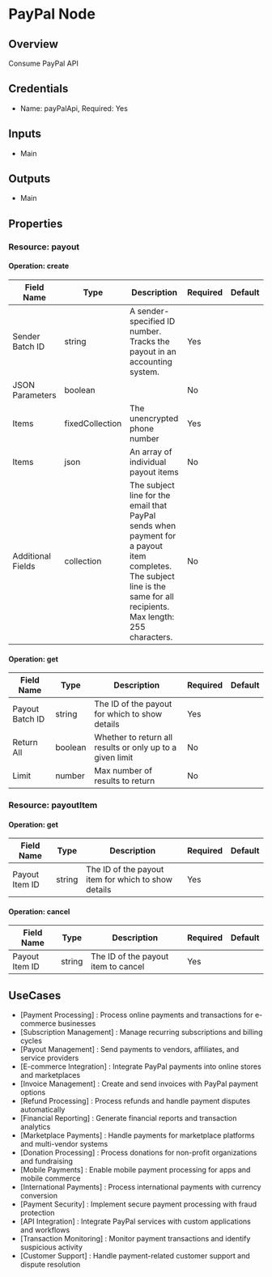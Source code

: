 # PayPal Node

## Overview

Consume PayPal API

## Credentials

- Name: payPalApi, Required: Yes

## Inputs

- Main

## Outputs

- Main

## Properties

### Resource: payout

#### Operation: create

| Field Name | Type | Description | Required | Default |
|---|---|---|---|---|
| Sender Batch ID | string | A sender-specified ID number. Tracks the payout in an accounting system. | Yes |  |
| JSON Parameters | boolean |  | No |  |
| Items | fixedCollection | The unencrypted phone number | Yes |  |
| Items | json | An array of individual payout items | No |  |
| Additional Fields | collection | The subject line for the email that PayPal sends when payment for a payout item completes. The subject line is the same for all recipients. Max length: 255 characters. | No |  |

#### Operation: get

| Field Name | Type | Description | Required | Default |
|---|---|---|---|---|
| Payout Batch ID | string | The ID of the payout for which to show details | Yes |  |
| Return All | boolean | Whether to return all results or only up to a given limit | No |  |
| Limit | number | Max number of results to return | No |  |

### Resource: payoutItem

#### Operation: get

| Field Name | Type | Description | Required | Default |
|---|---|---|---|---|
| Payout Item ID | string | The ID of the payout item for which to show details | Yes |  |

#### Operation: cancel

| Field Name | Type | Description | Required | Default |
|---|---|---|---|---|
| Payout Item ID | string | The ID of the payout item to cancel | Yes |  |

## UseCases

- [Payment Processing] : Process online payments and transactions for e-commerce businesses
- [Subscription Management] : Manage recurring subscriptions and billing cycles
- [Payout Management] : Send payments to vendors, affiliates, and service providers
- [E-commerce Integration] : Integrate PayPal payments into online stores and marketplaces
- [Invoice Management] : Create and send invoices with PayPal payment options
- [Refund Processing] : Process refunds and handle payment disputes automatically
- [Financial Reporting] : Generate financial reports and transaction analytics
- [Marketplace Payments] : Handle payments for marketplace platforms and multi-vendor systems
- [Donation Processing] : Process donations for non-profit organizations and fundraising
- [Mobile Payments] : Enable mobile payment processing for apps and mobile commerce
- [International Payments] : Process international payments with currency conversion
- [Payment Security] : Implement secure payment processing with fraud protection
- [API Integration] : Integrate PayPal services with custom applications and workflows
- [Transaction Monitoring] : Monitor payment transactions and identify suspicious activity
- [Customer Support] : Handle payment-related customer support and dispute resolution

